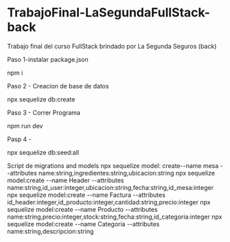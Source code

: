 # TrabajoFinal-LaSegundaFullStack-back
Trabajo final del curso FullStack brindado por La Segunda Seguros (back)

Paso 1-instalar package.json

npm i

Paso 2 - Creacion de base de datos

npx sequelize db:create

Paso 3 - Correr Programa

npm run dev

Pasp 4 - 

npx sequelize db:seed:all

Script de migrations and models
npx sequelize model: create--name mesa  --attributes name:string,ingredientes:string,ubicacion:string
npx sequelize model:create --name Header --attributes name:string,id_user:integer,ubicacion:string,fecha:string,id_mesa:integer
npx sequelize model:create --name Factura --attributes id_header:integer,id_producto:integer,cantidad:string,precio:integer
npx sequelize model:create --name Producto --attributes name:string,precio:integer,stock:string,fecha:string,id_categoria:integer
npx sequelize model:create --name Categoria --attributes name:string,descripcion:string
